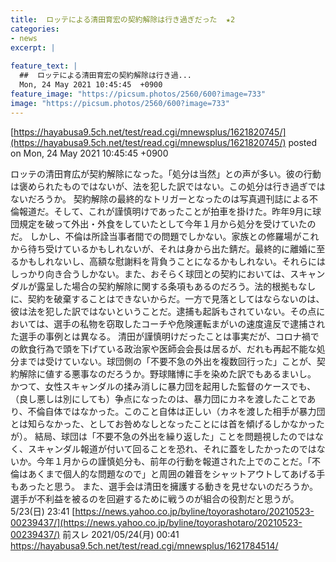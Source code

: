 ```yaml
---
title:  ロッテによる清田育宏の契約解除は行き過ぎだった  ★2  
categories:
- news
excerpt: |
  
feature_text: |
  ##  ロッテによる清田育宏の契約解除は行き過...
  Mon, 24 May 2021 10:45:45  +0900
feature_image: "https://picsum.photos/2560/600?image=733"
image: "https://picsum.photos/2560/600?image=733"
---
```


[https://hayabusa9.5ch.net/test/read.cgi/mnewsplus/1621820745/](https://hayabusa9.5ch.net/test/read.cgi/mnewsplus/1621820745/)
posted on Mon, 24 May 2021 10:45:45  +0900

<!--more-->

ロッテの清田育広が契約解除になった。「処分は当然」との声が多い。彼の行動は褒められたものではないが、法を犯した訳ではない。この処分は行き過ぎではないだろうか。 契約解除の最終的なトリガーとなったのは写真週刊誌による不倫報道だ。そして、これが謹慎明けであったことが拍車を掛けた。昨年9月に球団規定を破って外出・外食をしていたとして今年１月から処分を受けていたのだ。 しかし、不倫は所詮当事者間での問題でしかない。家族との修羅場がこれから待ち受けているかもしれないが、それは身から出た錆だ。最終的に離婚に至るかもしれないし、高額な慰謝料を背負うことになるかもしれない。それらにはしっかり向き合うしかない。また、おそらく球団との契約においては、スキャンダルが露呈した場合の契約解除に関する条項もあるのだろう。法的根拠もなしに、契約を破棄することはできないからだ。一方で見落としてはならないのは、彼は法を犯した訳ではないということだ。逮捕も起訴もされていない。その点においては、選手の私物を窃取したコーチや危険運転まがいの速度違反で逮捕された選手の事例とは異なる。 清田が謹慎明けだったことは事実だが、コロナ禍での飲食行為で頭を下げている政治家や医師会会長は居るが、だれも再起不能な処分までは受けていない。球団側の「不要不急の外出を複数回行った」ことが、契約解除に値する悪事なのだろうか。野球賭博に手を染めた訳でもあるまいし。 かつて、女性スキャンダルの揉み消しに暴力団を起用した監督のケースでも、（良し悪しは別にしても）争点になったのは、暴力団にカネを渡したことであり、不倫自体ではなかった。このこと自体は正しい（カネを渡した相手が暴力団とは知らなかった、としてお咎めなしとなったことには首を傾げるしかなかったが）。 結局、球団は「不要不急の外出を繰り返した」ことを問題視したのではなく、スキャンダル報道が付いて回ることを恐れ、それに蓋をしたかったのではないか。今年１月からの謹慎処分も、前年の行動を報道された上でのことだ。「不倫はあくまで個人的な問題なので」と周囲の雑音をシャットアウトしてあげる手もあったと思う。 また、選手会は清田を擁護する動きを見せないのだろうか。選手が不利益を被るのを回避するために戦うのが組合の役割だと思うが。 5/23(日) 23:41 [https://news.yahoo.co.jp/byline/toyorashotaro/20210523-00239437/](https://news.yahoo.co.jp/byline/toyorashotaro/20210523-00239437/) 前スレ 2021/05/24(月) 00:41 https://hayabusa9.5ch.net/test/read.cgi/mnewsplus/1621784514/
